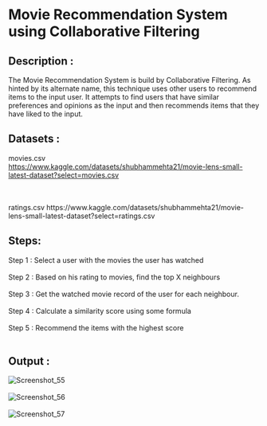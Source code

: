 # Movie Recommendation System using Collaborative Filtering

## Description :
The Movie Recommendation System is build by Collaborative Filtering. As hinted by its alternate name, this technique uses other users to recommend items to the input user. It attempts to find users that have similar preferences and opinions as the input and then recommends items that they have liked to the input.

## Datasets :
movies.csv<br>
https://www.kaggle.com/datasets/shubhammehta21/movie-lens-small-latest-dataset?select=movies.csv

<br>
<br>
ratings.csv
https://www.kaggle.com/datasets/shubhammehta21/movie-lens-small-latest-dataset?select=ratings.csv

## Steps:
Step 1 : Select a user with the movies the user has watched<br><br>
Step 2 : Based on his rating to movies, find the top X neighbours<br><br>
Step 3 : Get the watched movie record of the user for each neighbour.<br><br>
Step 4 : Calculate a similarity score using some formula<br><br>
Step 5 : Recommend the items with the highest score<br><br>

## Output :

![Screenshot_55](https://user-images.githubusercontent.com/75235455/232328559-c6829cad-2858-48c3-8aa0-28bc3f323548.png)<br>
<br>
![Screenshot_56](https://user-images.githubusercontent.com/75235455/232328563-01d7783b-51ca-4100-89c2-e49d8d732295.png)<br>
<br>
![Screenshot_57](https://user-images.githubusercontent.com/75235455/232328561-4e39d78d-037b-45c3-9a8d-c52aaa8c3f00.png)

